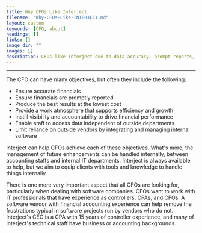 ```yaml
---
title: Why CFOs Like Interject
filename: "Why-CFOs-Like-INTERJECT.md"
layout: custom
keywords: [CFO, about]
headings: []
links: []
image_dir: ""
images: []
description: CFOs like Interject due to data accuracy, prompt reports, visibility among other beneficial reasons.
---
```

* * *

The CFO can have many objectives, but often they include the following:

 * Ensure accurate financials
 * Ensure financials are promptly reported
 * Produce the best results at the lowest cost
 * Provide a work atmosphere that supports efficiency and growth
 * Instill visibility and accountability to drive financial performance
 * Enable staff to access data independent of outside departments
 * Limit reliance on outside vendors by integrating and managing internal software

Interject can help CFOs achieve each of these objectives. What's more, the management of future enhancements can be handled internally, between accounting staffs and internal IT departments. Interject is always available to help, but we aim to equip clients with tools and knowledge to handle things internally.

There is one more very important aspect that all CFOs are looking for, particularly when dealing with software companies. CFOs want to work with IT professionals that have experience as controllers, CPAs, and CFOs. A software vendor with financial accounting experience can help remove the frustrations typical in software projects run by vendors who do not. Interject's CEO is a CPA with 15 years of controller experience, and many of Interject's technical staff have business or accounting backgrounds.

